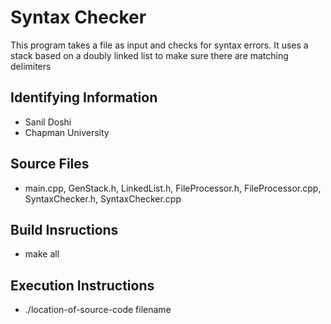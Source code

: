 # Syntax Checker
This program takes a file as input and checks for syntax errors. It uses a stack based on a doubly linked list
to make sure there are matching delimiters

## Identifying Information
* Sanil Doshi
* Chapman University

## Source Files

* main.cpp, GenStack.h, LinkedList.h, FileProcessor.h, FileProcessor.cpp, SyntaxChecker.h, SyntaxChecker.cpp

## Build Insructions

* make all

## Execution Instructions

* ./location-of-source-code filename
